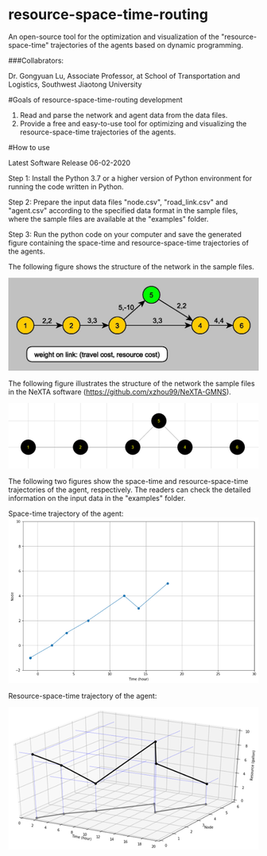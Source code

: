# resource-space-time-routing
An open-source tool for the optimization and visualization of the "resource-space-time" trajectories of the agents based on dynamic programming.

###Collabrators: 

Dr. Gongyuan Lu, Associate Professor, at School of Transportation and Logistics, Southwest Jiaotong University

#Goals of resource-space-time-routing development
1. Read and parse the network and agent data from the data files.
2. Provide a free and easy-to-use tool for optimizing and visualizing the resource-space-time trajectories of the agents.

#How to use

Latest Software Release 06-02-2020

Step 1: Install the Python 3.7 or a higher version of Python environment for running the code written in Python.

Step 2: Prepare the input data files "node.csv", "road_link.csv" and "agent.csv" according to the specified data format in the sample files, where the sample files are available at the "examples" folder.

Step 3: Run the python code on your computer and save the generated figure containing the space-time and resource-space-time trajectories of the agents.

The following figure shows the structure of the network in the sample files.

![output](images/Figure_1.jpg)

The following figure illustrates the structure of the network the sample files in the NeXTA software (https://github.com/xzhou99/NeXTA-GMNS).

![output](images/Figure_2.jpg)

The following two figures show the space-time and resource-space-time trajectories of the agent, respectively. The readers can check the detailed information on the input data in the "examples" folder.

Space-time trajectory of the agent:
![output](images/Figure_3.jpg)

Resource-space-time trajectory of the agent:

![output](images/Figure_4.jpg)
